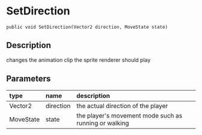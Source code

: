 # SetDirection

`public void SetDirection(Vector2 direction, MoveState state)`

## Description

changes the animation clip the sprite renderer should play

## Parameters

| type | name | description |
| :--- | :--- | :--- |
| Vector2 | direction | the actual direction of the player |
| MoveState | state | the player's movement mode such as running or walking |

